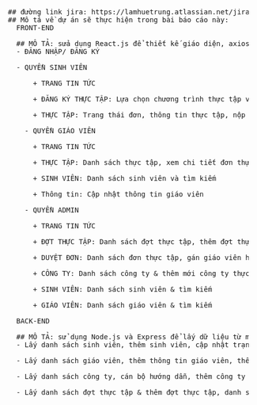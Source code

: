 
<pre>
  ## đường link jira: https://lamhuetrung.atlassian.net/jira/software/projects/KAN/boards/1/backlog
  ## Mô tả về dự án sẽ thực hiện trong bài báo cáo này:
    FRONT-END <br>
    ## MÔ TẢ: sửa dụng React.js để thiết kế giáo diện, axios để lấy dữ liệu từ monggoDB bằng Node.js và Express
    - ĐĂNG NHẬP/ ĐĂNG KÝ <br>
    - QUYỀN SINH VIÊN <br>
        + TRANG TIN TỨC <br>
        + ĐĂNG KÝ THỰC TẬP: Lựa chọn chương trình thực tập và đăng ký <br>
        + THỰC TẬP: Trang thái đơn, thông tin thực tập, nộp báo cáo tuần & báo cáo tuẩn kết <br>
      - QUYỀN GIÁO VIÊN <br>
        + TRANG TIN TỨC <br>
        + THỰC TẬP: Danh sách thực tập, xem chi tiết đơn thực tập & xem báo  cáo <br>
        + SINH VIÊN: Danh sách sinh viên và tìm kiếm <br>
        + Thông tin: Cập nhật thông tin giáo viên <br>
      - QUYỀN ADMIN<br>
        + TRANG TIN TỨC <br>
        + ĐỢT THỰC TẬP: Danh sách đợt thực tập, thêm đợt thực tập & thêm công việc cho đợt thực tập <br>
        + DUYỆT ĐƠN: Danh sách đơn thực tập, gán giáo viên hướng dẫn & duyệt đơn  <br>
        + CÔNG TY: Danh sách công ty & thêm mới công ty thực tập <br>
        + SINH VIÊN: Danh sách sinh viên & tìm kiếm <br>
        + GIÁO VIÊN: Danh sách giáo viên & tìm kiếm <br>
    BACK-END <br>
    ## MÔ TẢ: sử dụng Node.js và Express để lấy dữ liệu từ monggoDB theo mô hình MVC ( với view là front-end reactjs)
    - Lấy danh sách sinh viên, thêm sinh viên, cập nhật trạng thái sinh viên, danh sách tin tức,danh sách đơn thực tập, thêm thông tin sinh viên, thông tin báo cáo & nộp báo cáo, đăng ký thực tập và thêm thông báo.<br>
    - Lấy danh sách giáo viên, thêm thông tin giáo viên, thêm báo cáo & danh sách tin tức.<br>
    - Lấy danh sách công ty, cán bộ hướng dẫn, thêm công ty & cán bộ, thêm thông báo và tin tức.<br>
    - Lấy danh sách đợt thực tập & thêm đợt thực tập, danh sách công việc và thêm công việc, import công việc bằng file excel.<br>
